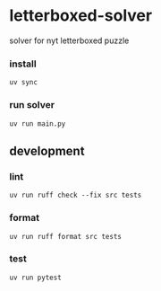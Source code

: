 # letterboxed-solver

solver for nyt letterboxed puzzle

### install

```shell
uv sync
```

### run solver
```shell
uv run main.py
```

## development

### lint

```shell
uv run ruff check --fix src tests
```

### format

```shell
uv run ruff format src tests
```

### test

```shell
uv run pytest
```